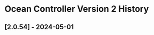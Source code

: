 <meta name=“robots” content=“noindex”>

# Ocean Controller Version 2 History

## [2.0.54] - 2024-05-01
